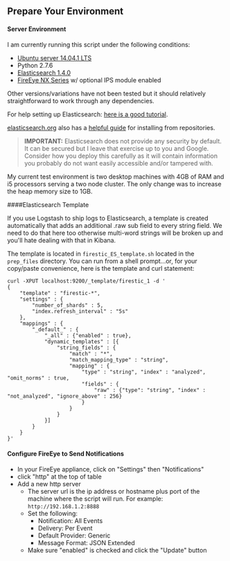 Prepare Your Environment
-----------------------

#### Server Environment

I am currently running this script under the following conditions:

* [Ubuntu server 14.04.1 LTS](http://www.ubuntu.com/download/server)
* Python 2.7.6
* [Elasticsearch 1.4.0](http://www.elasticsearch.org)
* [FireEye NX Series](http://www.fireeye.com) w/ optional IPS module enabled

Other versions/variations have not been tested but it should relatively straightforward to work through any dependencies.

For help setting up Elasticsearch: [here is a good tutorial](https://www.digitalocean.com/community/tutorials/how-to-use-logstash-and-kibana-to-centralize-and-visualize-logs-on-ubuntu-14-04).

[elasticsearch.org](http://www.elasticsearch.org/guide/en/elasticsearch/reference/current/setup-repositories.html) also has a [helpful guide](http://www.elasticsearch.org/guide/en/elasticsearch/reference/current/setup-repositories.html) for installing from repositories.

> **IMPORTANT:** Elasticsearch does not provide any security by default.
> It can be secured but I leave that exercise up to you and Google.
> Consider how you deploy this carefully as it will contain information
> you probably do not want easily accessible and/or tampered with.

My current test environment is two desktop machines with 4GB of RAM and i5 processors serving a two node cluster. The only change was to increase the heap memory size to 1GB.

####Elasticsearch Template

If you use Logstash to ship logs to Elasticsearch, a template is created automatically that adds an additional .raw sub field to every string field. We need to do that here too otherwise multi-word strings will be broken up and you'll hate dealing with that in Kibana.

The template is located in `firestic_ES_template.sh` located in the `prep_files` directory. You can run from a shell prompt...or, for your copy/paste convenience, here is the template and curl statement:

```Shell
curl -XPUT localhost:9200/_template/firestic_1 -d '
{
	"template" : "firestic-*",
	"settings" : {
		"number_of_shards" : 5,
		"index.refresh_interval" : "5s"
	},
	"mappings" : {
		"_default_" : {
			"_all" : {"enabled" : true},
			"dynamic_templates" : [{
				"string_fields" : {
					"match" : "*",
					"match_mapping_type" : "string",
					"mapping" : {
						"type" : "string", "index" : "analyzed", "omit_norms" : true,
						"fields" : {
							"raw" : {"type": "string", "index" : "not_analyzed", "ignore_above" : 256}
						}
					}
				}
			}]
		}
	}
}'
```

#### Configure FireEye to Send Notifications

* In your FireEye appliance, click on "Settings" then "Notifications"
* click "http" at the top of table
* Add a new http server
	* The server url is the ip address or hostname plus port of the machine where the script will run. For example: `http://192.168.1.2:8888`
	* Set the following:
		* Notification: All Events
    	* Delivery: Per Event
    	* Default Provider: Generic
    	* Message Format: JSON Extended
	* Make sure "enabled" is checked and click the "Update" button
